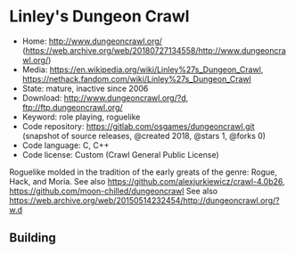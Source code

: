 # Linley's Dungeon Crawl

- Home: http://www.dungeoncrawl.org/ (https://web.archive.org/web/20180727134558/http://www.dungeoncrawl.org/)
- Media: https://en.wikipedia.org/wiki/Linley%27s_Dungeon_Crawl, https://nethack.fandom.com/wiki/Linley%27s_Dungeon_Crawl
- State: mature, inactive since 2006
- Download: http://www.dungeoncrawl.org/?d, ftp://ftp.dungeoncrawl.org/
- Keyword: role playing, roguelike
- Code repository: https://gitlab.com/osgames/dungeoncrawl.git (snapshot of source releases, @created 2018, @stars 1, @forks 0)
- Code language: C, C++
- Code license: Custom (Crawl General Public License)

Roguelike molded in the tradition of the early greats of the genre: Rogue, Hack, and Moria.
See also https://github.com/alexjurkiewicz/crawl-4.0b26, https://github.com/moon-chilled/dungeoncrawl
See also https://web.archive.org/web/20150514232454/http://dungeoncrawl.org/?w.d

## Building
